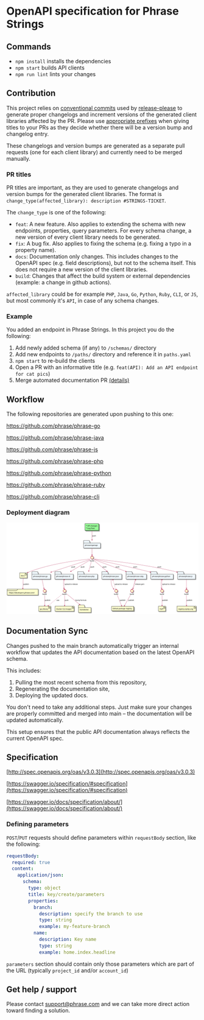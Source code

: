 # OpenAPI specification for Phrase Strings

## Commands

* `npm install` installs the dependencies
* `npm start` builds API clients
* `npm run lint` lints your changes

## Contribution

This project relies on [conventional commits](https://www.conventionalcommits.org) used by [release-please](https://github.com/googleapis/release-please) to generate proper changelogs and increment versions of the generated client libraries affected by the PR. Please use [appropriate prefixes](https://kapeli.com/cheat_sheets/Conventional_Commits.docset/Contents/Resources/Documents/index) when giving titles to your PRs as they decide whether there will be a version bump and changelog entry.

These changelogs and version bumps are generated as a separate pull requests (one for each client library) and currently need to be merged manually.

### PR titles

PR titles are important, as they are used to generate changelogs and version bumps for the generated client libraries. The format is `change_type(affected_library): description #STRINGS-TICKET`.

The `change_type` is one of the following:
* `feat`: A new feature. Also applies to extending the schema with new endpoints, properties, query parameters. For every schema change, a new version of every client library needs to be generated.
* `fix`: A bug fix. Also applies to fixing the schema (e.g. fixing a typo in a property name).
* `docs`: Documentation only changes. This includes changes to the OpenAPI spec (e.g. field descriptions), but not to the schema itself. This does not require a new version of the client libraries.
* `build`: Changes that affect the build system or external dependencies (example: a change in github actions).

`affected_library` could be for example `PHP`, `Java`, `Go`, `Python`, `Ruby`, `CLI`, or `JS`, but most commonly it's `API`, in case of any schema changes.

### Example

You added an endpoint in Phrase Strings. In this project you do the following:

1. Add newly added schema (if any) to `/schemas/` directory
2. Add new endpoints to `/paths/` directory and reference it in `paths.yaml`
3. `npm start` to re-build the clients
4. Open a PR with an informative title (e.g. `feat(API): Add an API endpoint for cat pics`)
5. Merge automated documentation PR [(details)](#documentation-sync)

## Workflow

The following repositories are generated upon pushing to this one:

https://github.com/phrase/phrase-go

https://github.com/phrase/phrase-java

https://github.com/phrase/phrase-js

https://github.com/phrase/phrase-php

https://github.com/phrase/phrase-python

https://github.com/phrase/phrase-ruby

https://github.com/phrase/phrase-cli

### Deployment diagram

![Deployment diagram](docs/openapi%20workflow.svg)

## Documentation Sync

Changes pushed to the main branch automatically trigger an internal workflow that updates the API documentation based on the latest OpenAPI schema.

This includes:

1. Pulling the most recent schema from this repository,
2. Regenerating the documentation site,
3. Deploying the updated docs.

You don't need to take any additional steps. Just make sure your changes are properly committed and merged into main – the documentation will be updated automatically.

This setup ensures that the public API documentation always reflects the current OpenAPI spec.

## Specification

[http://spec.openapis.org/oas/v3.0.3](http://spec.openapis.org/oas/v3.0.3)

[https://swagger.io/specification/#specification](https://swagger.io/specification/#specification)

[https://swagger.io/docs/specification/about/](https://swagger.io/docs/specification/about/)

### Defining parameters

`POST`/`PUT` requests should define parameters within `requestBody` section, like the following:

```yaml
requestBody:
  required: true
  content:
    application/json:
      schema:
        type: object
        title: key/create/parameters
        properties:
          branch:
            description: specify the branch to use
            type: string
            example: my-feature-branch
          name:
            description: Key name
            type: string
            example: home.index.headline
```

`parameters` section should contain only those parameters which are part of the URL (typically `project_id` and/or `account_id`)

## Get help / support

Please contact [support@phrase.com](mailto:support@phrase.com?subject=[GitHub]%20openapi) and we can take more direct action toward finding a solution.
